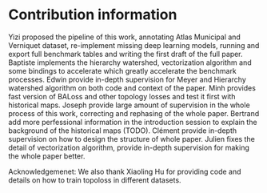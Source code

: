 # Contribution information

Yizi proposed the pipeline of this work, annotating Atlas Municipal and Verniquet dataset, re-implement missing deep learning models, running and export full benchmark tables and writing the first draft of the full paper.
Baptiste implements the hierarchy watershed, vectorization algorithm and some bindings to accelerate which greatly accelerate the benchmark processes.
Edwin provide in-depth supervision for Meyer and Hierarchy watershed algorithm on both code and context of the paper.
Minh provides fast version of BALoss and other topology losses and test it first with historical maps.
Joseph provide large amount of supervision in the whole process of this work, correcting and rephasing of the whole paper.
Bertrand add more perfessional information in the introduction session to explain the background of the historical maps (TODO).
Clément provide in-depth supervision on how to design the structure of whole paper.
Julien fixes the detail of vectorization algorithm, provide in-depth supervision for making the whole paper better.

Acknowledgemenet:
We also thank Xiaoling Hu for providing code and details on how to train topoloss in different datasets.
